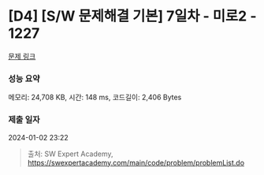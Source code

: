 # [D4] [S/W 문제해결 기본] 7일차 - 미로2 - 1227 

[문제 링크](https://swexpertacademy.com/main/code/problem/problemDetail.do?contestProbId=AV14wL9KAGkCFAYD) 

### 성능 요약

메모리: 24,708 KB, 시간: 148 ms, 코드길이: 2,406 Bytes

### 제출 일자

2024-01-02 23:22



> 출처: SW Expert Academy, https://swexpertacademy.com/main/code/problem/problemList.do